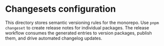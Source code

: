 # Changesets configuration

This directory stores semantic versioning rules for the monorepo. Use `pnpm changeset` to create release notes for individual packages. The release workflow consumes the generated entries to version packages, publish them, and drive automated changelog updates.
